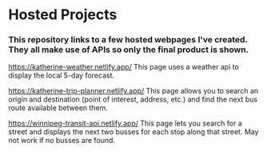 # Hosted Projects

### This repository links to a few hosted webpages I've created. They all make use of APIs so only the final product is shown.

https://katherine-weather.netlify.app/
This page uses a weather api to display the local 5-day forecast.

https://katherine-trip-planner.netlify.app/
This page allows you to search an origin and destination (point of interest, address, etc.) and find the next bus route available between them.

https://winnipeg-transit-api.netlify.app/
This page lets you search for a street and displays the next two busses for each stop along that street. May not work if no busses are found.
